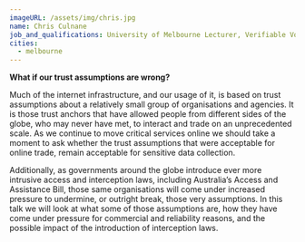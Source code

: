 ```yaml
---
imageURL: /assets/img/chris.jpg
name: Chris Culnane
job_and_qualifications: University of Melbourne Lecturer, Verifiable Voting, Privacy and Cyber Security Researcher
cities:
  - melbourne
---
```


**What if our trust assumptions are wrong?**

Much of the internet infrastructure, and our usage of it, is based on trust assumptions about a relatively small group of organisations and agencies. It is those trust anchors that have allowed people from different sides of the globe, who may never have met, to interact and trade on an unprecedented scale. As we continue to move critical services online we should take a moment to ask whether the trust assumptions that were acceptable for online trade, remain acceptable for sensitive data collection.

Additionally, as governments around the globe introduce ever more intrusive access and interception laws, including Australia’s Access and Assistance Bill, those same organisations will come under increased pressure to undermine, or outright break, those very assumptions. In this talk we will look at what some of those assumptions are, how they have come under pressure for commercial and reliability reasons, and the possible impact of the introduction of interception laws.

